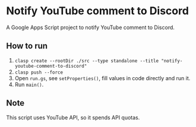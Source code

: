 # Notify YouTube comment to Discord

A Google Apps Script project to notify YouTube comment to Discord.

## How to run

1.  `clasp create --rootDir ./src --type standalone --title "notify-youtube-comment-to-discord"`
2.  `clasp push --force`
3.  Open `run.gs`, see `setProperties()`, fill values in code directly and run it.
4.  Run `main()`.

## Note

This script uses YouTube API, so it spends API quotas.
